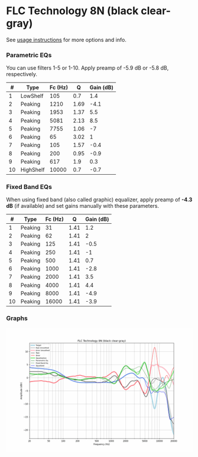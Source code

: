 # FLC Technology 8N (black clear-gray)
See [usage instructions](https://github.com/jaakkopasanen/AutoEq#usage) for more options and info.

### Parametric EQs
You can use filters 1-5 or 1-10. Apply preamp of -5.9 dB or -5.8 dB, respectively.

|   # | Type      |   Fc (Hz) |    Q |   Gain (dB) |
|-----|-----------|-----------|------|-------------|
|   1 | LowShelf  |       105 | 0.7  |         1.4 |
|   2 | Peaking   |      1210 | 1.69 |        -4.1 |
|   3 | Peaking   |      1953 | 1.37 |         5.5 |
|   4 | Peaking   |      5081 | 2.13 |         8.5 |
|   5 | Peaking   |      7755 | 1.06 |        -7   |
|   6 | Peaking   |        65 | 3.02 |         1   |
|   7 | Peaking   |       105 | 1.57 |        -0.4 |
|   8 | Peaking   |       200 | 0.95 |        -0.9 |
|   9 | Peaking   |       617 | 1.9  |         0.3 |
|  10 | HighShelf |     10000 | 0.7  |        -0.7 |

### Fixed Band EQs
When using fixed band (also called graphic) equalizer, apply preamp of **-4.3 dB** (if available) and set gains manually with these parameters.

|   # | Type    |   Fc (Hz) |    Q |   Gain (dB) |
|-----|---------|-----------|------|-------------|
|   1 | Peaking |        31 | 1.41 |         1.2 |
|   2 | Peaking |        62 | 1.41 |         2   |
|   3 | Peaking |       125 | 1.41 |        -0.5 |
|   4 | Peaking |       250 | 1.41 |        -1   |
|   5 | Peaking |       500 | 1.41 |         0.7 |
|   6 | Peaking |      1000 | 1.41 |        -2.8 |
|   7 | Peaking |      2000 | 1.41 |         3.5 |
|   8 | Peaking |      4000 | 1.41 |         4.4 |
|   9 | Peaking |      8000 | 1.41 |        -4.9 |
|  10 | Peaking |     16000 | 1.41 |        -3.9 |

### Graphs
![](./FLC%20Technology%208N%20(black%20clear-gray).png)
